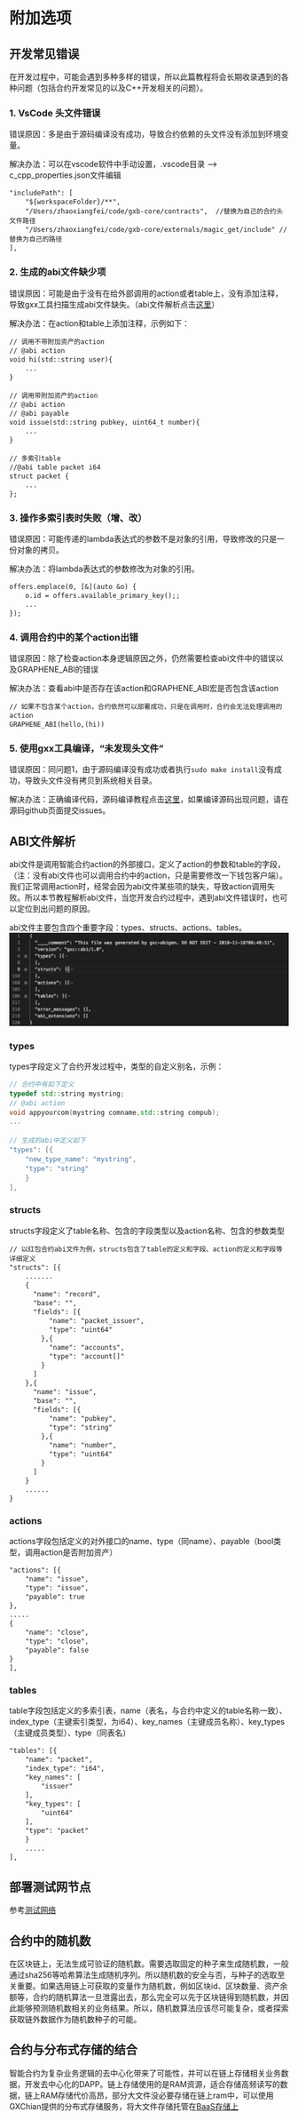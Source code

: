 # 附加选项

## 开发常见错误
在开发过程中，可能会遇到多种多样的错误，所以此篇教程将会长期收录遇到的各种问题（包括合约开发常见的以及C++开发相关的问题）。

### 1. VsCode 头文件错误
错误原因：多是由于源码编译没有成功，导致合约依赖的头文件没有添加到环境变量。

解决办法：可以在vscode软件中手动设置，.vscode目录 --> c_cpp_properties.json文件编辑

```
"includePath": [
    "${workspaceFolder}/**",
    "/Users/zhaoxiangfei/code/gxb-core/contracts",  //替换为自己的合约头文件路径
    "/Users/zhaoxiangfei/code/gxb-core/externals/magic_get/include" //替换为自己的路径
],
```

### 2. 生成的abi文件缺少项
错误原因：可能是由于没有在给外部调用的action或者table上，没有添加注释，导致gxx工具扫描生成abi文件缺失。（abi文件解析点击[这里](#abi文件解析)）

解决办法：在action和table上添加注释，示例如下：
```
// 调用不带附加资产的action
// @abi action
void hi(std::string user){
	...
}

// 调用带附加资产的action
// @abi action
// @abi payable
void issue(std::string pubkey, uint64_t number){
	...
}

// 多索引table
//@abi table packet i64
struct packet {
    ...
};

```

### 3. 操作多索引表时失败（增、改）
错误原因：可能传递的lambda表达式的参数不是对象的引用，导致修改的只是一份对象的拷贝。

解决办法：将lambda表达式的参数修改为对象的引用。

```
offers.emplace(0, [&](auto &o) {
    o.id = offers.available_primary_key();;
    ...
});
```
### 4. 调用合约中的某个action出错
错误原因：除了检查action本身逻辑原因之外，仍然需要检查abi文件中的错误以及GRAPHENE_ABI的错误

解决办法：查看abi中是否存在该action和GRAPHENE_ABI宏是否包含该action

```
// 如果不包含某个action，合约依然可以部署成功，只是在调用时，合约会无法处理调用的action
GRAPHENE_ABI(hello,(hi))
```

### 5. 使用gxx工具编译，“未发现头文件”
错误原因：同问题1，由于源码编译没有成功或者执行`sudo make install`没有成功，导致头文件没有拷贝到系统相关目录。

解决办法：正确编译代码，源码编译教程点击[这里](https://github.com/gxchain/gxb-core)，如果编译源码出现问题，请在源码github页面提交issues。


## ABI文件解析

abi文件是调用智能合约action的外部接口，定义了action的参数和table的字段，（注：没有abi文件也可以调用合约中的action，只是需要修改一下钱包客户端）。我们正常调用action时，经常会因为abi文件某些项的缺失，导致action调用失败。所以本节教程解析abi文件，当您开发合约过程中，遇到abi文件错误时，也可以定位到出问题的原因。

abi文件主要包含四个重要字段：types、structs、actions、tables。
![](./png/abi.jpg)

### types

types字段定义了合约开发过程中，类型的自定义别名，示例：
```c++
// 合约中有如下定义
typedef std::string mystring;
// @abi action
void appyourcom(mystring comname,std::string compub);
...

// 生成的abi中定义如下
"types": [{
	"new_type_name": "mystring",
	"type": "string"
	}
],
```

### structs

structs字段定义了table名称、包含的字段类型以及action名称、包含的参数类型

```
// 以红包合约abi文件为例，structs包含了table的定义和字段、action的定义和字段等详细定义
"structs": [{
	.......
	{
	  "name": "record",
	  "base": "",
	  "fields": [{
	      "name": "packet_issuer",
	      "type": "uint64"
	    },{
	      "name": "accounts",
	      "type": "account[]"
	    }
	  ]
	},{
	  "name": "issue",
	  "base": "",
	  "fields": [{
	      "name": "pubkey",
	      "type": "string"
	    },{
	      "name": "number",
	      "type": "uint64"
	    }
	  ]
	}
	......
}
```

### actions

actions字段包括定义的对外接口的name、type（同name）、payable（bool类型，调用action是否附加资产）

```
"actions": [{
	"name": "issue",
	"type": "issue",
	"payable": true
},
.....
{
	"name": "close",
	"type": "close",
	"payable": false
}
],
```

### tables

table字段包括定义的多索引表，name（表名，与合约中定义的table名称一致）、index_type（主键索引类型，为i64）、key_names（主键成员名称）、key_types（主键成员类型）、type（同表名）

```
"tables": [{
	"name": "packet",
	"index_type": "i64",
	"key_names": [
		"issuer"
	],
	"key_types": [
		"uint64"
	],
	"type": "packet"
	}
	.....
],
```


## 部署测试网节点

参考[测试网络](../guide/testnet.html)

## 合约中的随机数

在区块链上，无法生成可验证的随机数。需要选取固定的种子来生成随机数，一般通过sha256等哈希算法生成随机序列。所以随机数的安全与否，与种子的选取至关重要。如果选用链上可获取的变量作为随机数，例如区块id、区块数量、资产余额等，合约的随机算法一旦泄露出去，那么完全可以先于区块链得到随机数，并因此能够预测随机数相关的业务结果。所以，随机数算法应该尽可能复杂，或者探索获取链外数据作为随机数种子的可能。
  

## 合约与分布式存储的结合

智能合约为复杂业务逻辑的去中心化带来了可能性，并可以在链上存储相关业务数据，开发去中心化的DAPP。链上存储使用的是RAM资源，适合存储高频读写的数据，链上RAM存储代价高昂，部分大文件没必要存储在链上ram中，可以使用GXChian提供的分布式存储服务，将大文件存储托管在[BaaS存储上](../baas-api/)
